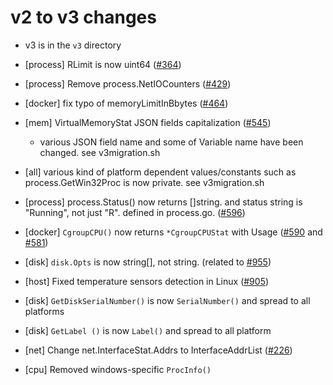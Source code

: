 # v2 to v3 changes

- v3 is in the `v3` directory

- [process] RLimit is now uint64 ([#364](https://github.com/CloudSoda/gopsutil/issues/364))
- [process] Remove process.NetIOCounters ([#429](https://github.com/CloudSoda/gopsutil/issues/429))
- [docker] fix typo of memoryLimitInBbytes  ([#464](https://github.com/CloudSoda/gopsutil/issues/464))
- [mem] VirtualMemoryStat JSON fields capitalization ([#545](https://github.com/CloudSoda/gopsutil/issues/545))
  - various JSON field name and some of Variable name have been changed. see v3migration.sh
- [all] various kind of platform dependent values/constants such as process.GetWin32Proc is now private. see v3migration.sh
- [process] process.Status() now returns []string. and status string is "Running", not just "R". defined in process.go. ([#596](https://github.com/CloudSoda/gopsutil/issues/596))
- [docker] `CgroupCPU()` now returns `*CgroupCPUStat` with Usage  ([#590](https://github.com/CloudSoda/gopsutil/issues/590) and [#581](https://github.com/CloudSoda/gopsutil/issues/581))
- [disk] `disk.Opts` is now string[], not string. (related to [#955](https://github.com/CloudSoda/gopsutil/issues/955))
- [host] Fixed temperature sensors detection in Linux ([#905](https://github.com/CloudSoda/gopsutil/issues/905))
- [disk] `GetDiskSerialNumber()` is now `SerialNumber()` and spread to all platforms
- [disk] `GetLabel ()` is now `Label()` and spread to all platform
- [net] Change net.InterfaceStat.Addrs to InterfaceAddrList ([#226](https://github.com/CloudSoda/gopsutil/issues/226))
- [cpu] Removed windows-specific `ProcInfo()`
